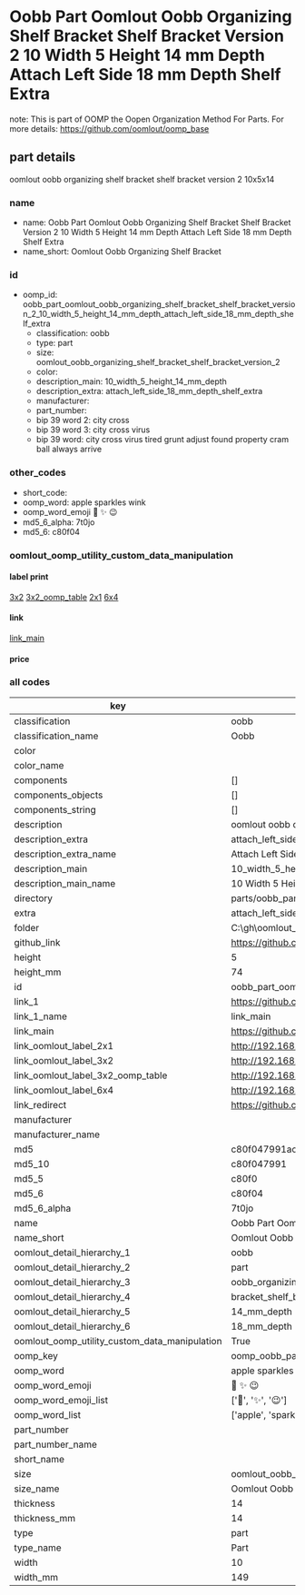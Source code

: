 # Oobb Part Oomlout Oobb Organizing Shelf Bracket Shelf Bracket Version 2 10 Width 5 Height 14 mm Depth Attach Left Side 18 mm Depth Shelf Extra  

note: This is part of OOMP the Oopen Organization Method For Parts. For more details: https://github.com/oomlout/oomp_base

##  part details
  



oomlout oobb organizing shelf bracket shelf bracket version 2 10x5x14



### name
* name: Oobb Part Oomlout Oobb Organizing Shelf Bracket Shelf Bracket Version 2 10 Width 5 Height 14 mm Depth Attach Left Side 18 mm Depth Shelf Extra
* name_short: Oomlout Oobb Organizing Shelf Bracket
### id
* oomp_id: oobb_part_oomlout_oobb_organizing_shelf_bracket_shelf_bracket_version_2_10_width_5_height_14_mm_depth_attach_left_side_18_mm_depth_shelf_extra
  * classification: oobb
  * type: part
  * size: oomlout_oobb_organizing_shelf_bracket_shelf_bracket_version_2
  * color: 
  * description_main: 10_width_5_height_14_mm_depth
  * description_extra: attach_left_side_18_mm_depth_shelf_extra
  * manufacturer: 
  * part_number: 
  * bip 39 word 2: city cross
  * bip 39 word 3: city cross virus
  * bip 39 word: city cross virus tired grunt adjust found property cram ball always arrive

### other_codes
* short_code: 
* oomp_word: apple sparkles wink
* oomp_word_emoji :apple: :sparkles: :wink:
* md5_6_alpha: 7t0jo
* md5_6: c80f04






### oomlout_oomp_utility_custom_data_manipulation
#### label print
[3x2](http://192.168.1.245:1112/?label=oomp%207t0jo)
[3x2_oomp_table](http://192.168.1.108:1112/?label=oomp%207t0jo)
[2x1](http://192.168.1.242:1112/?label=oomp%207t0jo)
[6x4](http://192.168.1.55:1112/?label=oomp%207t0jo)    

#### link

[link_main](https://github.com/oomlout/oomlout_oobb_version_4_generated_parts/tree/main/navigation_oomp/oobb/part/oomlout_oobb_organizing_shelf_bracket_shelf_bracket_version_2/10_width_5_height_14_mm_depth/attach_left_side_18_mm_depth_shelf_extra/part)                              

#### price







### all codes 
| key | value |  
| --- | --- |  
| classification | oobb |  
| classification_name | Oobb |  
| color |  |  
| color_name |  |  
| components | [] |  
| components_objects | [] |  
| components_string | [] |  
| description | oomlout oobb organizing shelf bracket shelf bracket version 2 10x5x14 |  
| description_extra | attach_left_side_18_mm_depth_shelf_extra |  
| description_extra_name | Attach Left Side 18 mm Depth Shelf Extra |  
| description_main | 10_width_5_height_14_mm_depth |  
| description_main_name | 10 Width 5 Height 14 mm Depth |  
| directory | parts/oobb_part_oomlout_oobb_organizing_shelf_bracket_shelf_bracket_version_2_10_width_5_height_14_mm_depth_attach_left_side_18_mm_depth_shelf_extra |  
| extra | attach_left_side_18_mm_depth_shelf |  
| folder | C:\gh\oomlout_oobb_version_4_generated_parts\parts\oobb_part_oomlout_oobb_organizing_shelf_bracket_shelf_bracket_version_2_10_width_5_height_14_mm_depth_attach_left_side_18_mm_depth_shelf_extra |  
| github_link | https://github.com/oomlout/oomlout_oomp_part_src/tree/main/parts/oobb_part_oomlout_oobb_organizing_shelf_bracket_shelf_bracket_version_2_10_width_5_height_14_mm_depth_attach_left_side_18_mm_depth_shelf_extra |  
| height | 5 |  
| height_mm | 74 |  
| id | oobb_part_oomlout_oobb_organizing_shelf_bracket_shelf_bracket_version_2_10_width_5_height_14_mm_depth_attach_left_side_18_mm_depth_shelf_extra |  
| link_1 | https://github.com/oomlout/oomlout_oobb_version_4_generated_parts/tree/main/navigation_oomp/oobb/part/oomlout_oobb_organizing_shelf_bracket_shelf_bracket_version_2/10_width_5_height_14_mm_depth/attach_left_side_18_mm_depth_shelf_extra/part |  
| link_1_name | link_main |  
| link_main | https://github.com/oomlout/oomlout_oobb_version_4_generated_parts/tree/main/navigation_oomp/oobb/part/oomlout_oobb_organizing_shelf_bracket_shelf_bracket_version_2/10_width_5_height_14_mm_depth/attach_left_side_18_mm_depth_shelf_extra/part |  
| link_oomlout_label_2x1 | http://192.168.1.242:1112/?label=oomp%207t0jo |  
| link_oomlout_label_3x2 | http://192.168.1.245:1112/?label=oomp%207t0jo |  
| link_oomlout_label_3x2_oomp_table | http://192.168.1.108:1112/?label=oomp%207t0jo |  
| link_oomlout_label_6x4 | http://192.168.1.55:1112/?label=oomp%207t0jo |  
| link_redirect | https://github.com/oomlout/oomlout_oobb_version_4_generated_parts/tree/main/parts/oobb_oomlout_oobb_organizing_shelf_bracket_shelf_bracket_version_2_10_05_14_ex_attach_left_side_18_mm_depth_shelf |  
| manufacturer |  |  
| manufacturer_name |  |  
| md5 | c80f047991ac6b840e339e2be90d014b |  
| md5_10 | c80f047991 |  
| md5_5 | c80f0 |  
| md5_6 | c80f04 |  
| md5_6_alpha | 7t0jo |  
| name | Oobb Part Oomlout Oobb Organizing Shelf Bracket Shelf Bracket Version 2 10 Width 5 Height 14 mm Depth Attach Left Side 18 mm Depth Shelf Extra |  
| name_short | Oomlout Oobb Organizing Shelf Bracket |  
| oomlout_detail_hierarchy_1 | oobb |  
| oomlout_detail_hierarchy_2 | part |  
| oomlout_detail_hierarchy_3 | oobb_organizing_shelf |  
| oomlout_detail_hierarchy_4 | bracket_shelf_bracket_version_2 |  
| oomlout_detail_hierarchy_5 | 14_mm_depth |  
| oomlout_detail_hierarchy_6 | 18_mm_depth |  
| oomlout_oomp_utility_custom_data_manipulation | True |  
| oomp_key | oomp_oobb_part_oomlout_oobb_organizing_shelf_bracket_shelf_bracket_version_2_10_width_5_height_14_mm_depth_attach_left_side_18_mm_depth_shelf_extra |  
| oomp_word | apple sparkles wink |  
| oomp_word_emoji | :apple: :sparkles: :wink: |  
| oomp_word_emoji_list | [':apple:', ':sparkles:', ':wink:'] |  
| oomp_word_list | ['apple', 'sparkles', 'wink'] |  
| part_number |  |  
| part_number_name |  |  
| short_name |  |  
| size | oomlout_oobb_organizing_shelf_bracket_shelf_bracket_version_2 |  
| size_name | Oomlout Oobb Organizing Shelf Bracket Shelf Bracket Version 2 |  
| thickness | 14 |  
| thickness_mm | 14 |  
| type | part |  
| type_name | Part |  
| width | 10 |  
| width_mm | 149 |  
